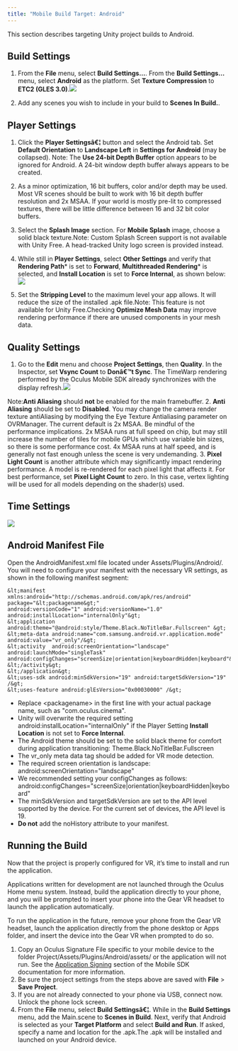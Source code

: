 ```yaml
---
title: "Mobile Build Target: Android"
---
```




This section describes targeting Unity project builds to Android.

## Build Settings



1. From the **File** menu, select **Build Settings…**. From the **Build Settings…** menu, select **Android** as the platform. Set **Texture Compression** to **ETC2 (GLES 3.0)**.![](/images/documentationunitylatestconceptsunity-integration-build-android-0.png)


2. Add any scenes you wish to include in your build to **Scenes In Build.**.


## Player Settings



1. Click the **Player Settingsâ€¦** button and select the Android tab. Set **Default Orientation** to **Landscape Left** in **Settings for Android** (may be collapsed). Note: The **Use 24-bit Depth Buffer** option appears to be ignored for Android. A 24-bit window depth buffer always appears to be created.
2. As a minor optimization, 16 bit buffers, color and/or depth may be used. Most VR scenes should be built to work with 16 bit depth buffer resolution and 2x MSAA. If your world is mostly pre-lit to compressed textures, there will be little difference between 16 and 32 bit color buffers.
3. Select the **Splash Image** section. For **Mobile Splash** image, choose a solid black texture.Note: Custom Splash Screen support is not available with Unity Free. A head-tracked Unity logo screen is provided instead.
4. While still in **Player Settings**, select **Other Settings** and verify that **Rendering Path*** is set to **Forward**, **Multithreaded Rendering*** is selected, and **Install Location** is set to **Force Internal**, as shown below:![](/images/documentationunitylatestconceptsunity-integration-build-android-1.png)


5. Set the **Stripping Level** to the maximum level your app allows. It will reduce the size of the installed .apk file.Note: This feature is not available for Unity Free.Checking **Optimize Mesh Data** may improve rendering performance if there are unused components in your mesh data.


## Quality Settings



1. Go to the **Edit** menu and choose **Project Settings**, then **Quality**. In the Inspector, set **Vsync Count** to **Donâ€™t Sync**. The TimeWarp rendering performed by the Oculus Mobile SDK already synchronizes with the display refresh.![](/images/documentationunitylatestconceptsunity-integration-build-android-2.png)

Note:**Anti Aliasing** should **not** be enabled for the main framebuffer.
2. **Anti Aliasing** should be set to **Disabled**. You may change the camera render texture antiAliasing by modifying the Eye Texture Antialiasing parameter on OVRManager. The current default is 2x MSAA. Be mindful of the performance implications. 2x MSAA runs at full speed on chip, but may still increase the number of tiles for mobile GPUs which use variable bin sizes, so there is some performance cost. 4x MSAA runs at half speed, and is generally not fast enough unless the scene is very undemanding.
3. **Pixel Light Count** is another attribute which may significantly impact rendering performance. A model is re-rendered for each pixel light that affects it. For best performance, set **Pixel Light Count** to zero. In this case, vertex lighting will be used for all models depending on the shader(s) used.


## Time Settings



![](/images/documentationunitylatestconceptsunity-integration-build-android-3.png)

## Android Manifest File



Open the AndroidManifest.xml file located under Assets/Plugins/Android/. You will need to configure your manifest with the necessary VR settings, as shown in the following manifest segment:

```
&lt;manifest xmlns:android="http://schemas.android.com/apk/res/android" package="&lt;packagename&gt;"  
android:versionCode="1" android:versionName="1.0" android:installLocation="internalOnly"&gt;
&lt;application android:theme="@android:style/Theme.Black.NoTitleBar.Fullscreen" &gt;
&lt;meta-data android:name="com.samsung.android.vr.application.mode" android:value="vr_only"/&gt;
&lt;activity  android:screenOrientation="landscape" 
android:launchMode="singleTask"
android:configChanges="screenSize|orientation|keyboardHidden|keyboard"&gt;
&lt;/activity&gt;
&lt;/application&gt;
&lt;uses-sdk android:minSdkVersion="19" android:targetSdkVersion="19" /&gt;
&lt;uses-feature android:glEsVersion="0x00030000" /&gt;
```

* Replace &lt;packagename&gt; in the first line with your actual package name, such as "com.oculus.cinema".
* Unity will overwrite the required setting android:installLocation="internalOnly" if the Player Setting **Install Location** is not set to **Force Internal**.
* The Android theme should be set to the solid black theme for comfort during application transitioning: Theme.Black.NoTitleBar.Fullscreen
* The vr\_only meta data tag should be added for VR mode detection.
* The required screen orientation is landscape: android:screenOrientation="landscape"
* We recommended setting your configChanges as follows: android:configChanges="screenSize|orientation|keyboardHidden|keyboard"
* The minSdkVersion and targetSdkVersion are set to the API level supported by the device. For the current set of devices, the API level is 19.
* **Do not** add the noHistory attribute to your manifest.


## Running the Build

Now that the project is properly configured for VR, it’s time to install and run the application.

Applications written for development are not launched through the Oculus Home menu system. Instead, build the application directly to your phone, and you will be prompted to insert your phone into the Gear VR headset to launch the application automatically.

To run the application in the future, remove your phone from the Gear VR headset, launch the application directly from the phone desktop or Apps folder, and insert the device into the Gear VR when prompted to do so.

1. Copy an Oculus Signature File specific to your mobile device to the folder Project/Assets/Plugins/Android/assets/ or the application will not run. See the [Application Signing](https://developer.oculus.com/documentation/mobilesdk/latest/concepts/mobile-submission-sig-file/) section of the Mobile SDK documentation for more information.
2. Be sure the project settings from the steps above are saved with **File** &gt; **Save Project**.
3. If you are not already connected to your phone via USB, connect now. Unlock the phone lock screen.
4. From the **File** menu, select **Build Settingsâ€¦**. While in the **Build Settings** menu, add the Main.scene to **Scenes in Build**. Next, verify that Android is selected as your **Target Platform** and select **Build and Run**. If asked, specify a name and location for the .apk.The .apk will be installed and launched on your Android device.

